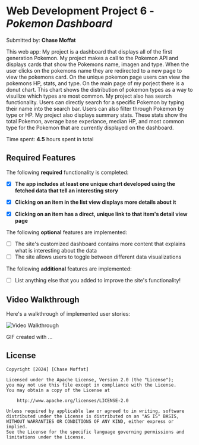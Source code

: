 # Web Development Project 6 - *Pokemon Dashboard*

Submitted by: **Chase Moffat**

This web app: My project is a dashboard that displays all of the first generation Pokemon. My project makes a call to the Pokemon API and displays cards that show the Pokemons
name, imagen and type. When the user clicks on the pokemons name they are redirected to a new page to view the pokemons card. On the unique pokemon page users can view the pokemons
HP, stats, and type. On the main page of my porject there is a donut chart. This chart shows the distribution of pokemon types as a way to visuilize which types are  most common. 
My project also has search functionality. Users can directly search for a specific Pokemon by typing their name into the search bar. Users can also filter through Pokemon by type 
or HP. My project also displays summary stats. These stats show the total Pokemon, average base experiance, median HP, and most common type for the Pokemon that are currently displayed on the dashboard.

Time spent: **4.5** hours spent in total

## Required Features

The following **required** functionality is completed:

- [x] **The app includes at least one unique chart developed using the fetched data that tell an interesting story**
- [x] **Clicking on an item in the list view displays more details about it**
- [x] **Clicking on an item has a direct, unique link to that item's detail view page**


The following **optional** features are implemented:

- [ ] The site's customized dashboard contains more content that explains what is interesting about the data
- [ ] The site allows users to toggle between different data visualizations

The following **additional** features are implemented:

* [ ] List anything else that you added to improve the site's functionality!

## Video Walkthrough

Here's a walkthrough of implemented user stories:

![Video Walkthrough](https://github.com/COP4808-Spring2024-Full-Stack-Webdev/hw6-Chasem11/blob/main/src/assets/project6.gif)

<!-- Replace this with whatever GIF tool you used! -->
GIF created with ...  
<!-- Recommended tools:
[Kap](https://getkap.co/) for macOS
[ScreenToGif](https://www.screentogif.com/) for Windows
[peek](https://github.com/phw/peek) for Linux. -->

## License

    Copyright [2024] [Chase Moffat]

    Licensed under the Apache License, Version 2.0 (the "License");
    you may not use this file except in compliance with the License.
    You may obtain a copy of the License at

        http://www.apache.org/licenses/LICENSE-2.0

    Unless required by applicable law or agreed to in writing, software
    distributed under the License is distributed on an "AS IS" BASIS,
    WITHOUT WARRANTIES OR CONDITIONS OF ANY KIND, either express or implied.
    See the License for the specific language governing permissions and
    limitations under the License.
